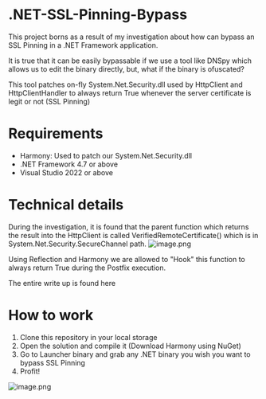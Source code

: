 # .NET-SSL-Pinning-Bypass
This project borns as a result of my investigation about how can bypass an SSL Pinning in a .NET Framework application.

It is true that it can be easily bypassable if we use a tool like DNSpy which allows us to edit the binary directly, but, what if the binary is ofuscated?

This tool patches on-fly System.Net.Security.dll used by HttpClient and HttpClientHandler to always return True whenever the server certificate is legit or not (SSL Pinning)

# Requirements
- Harmony: Used to patch our System.Net.Security.dll
- .NET Framework 4.7 or above
- Visual Studio 2022 or above

# Technical details

During the investigation, it is found that the parent function which returns the result into the HttpClient is called VerifiedRemoteCertificate() which is in System.Net.Security.SecureChannel path.
![image.png](attachment:4b9ec63c-c4b5-47e1-999c-6c766f62e657:image.png)

Using Reflection and Harmony we are allowed to "Hook" this function to always return True during the Postfix execution.

The entire write up is found here

# How to work
1. Clone this repository in your local storage
2. Open the solution and compile it (Download Harmony using NuGet)
3. Go to Launcher binary and grab any .NET binary you wish you want to bypass SSL Pinning
4. Profit!

![image.png](attachment:b0aef72b-aa9e-429b-852a-33ad79319e4e:image.png)
